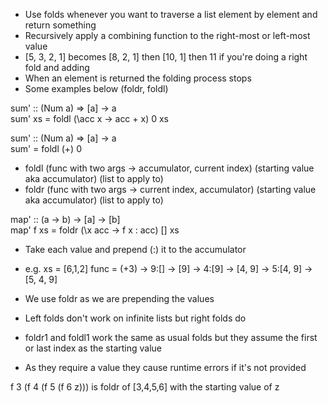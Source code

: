 - Use folds whenever you want to traverse a list element by element and return something
- Recursively apply a combining function to the right-most or left-most value
- [5, 3, 2, 1] becomes [8, 2, 1] then [10, 1] then 11 if you're doing a right fold and adding
- When an element is returned the folding process stops
- Some examples below (foldr, foldl) 

sum' :: (Num a) => [a] -> a  
sum' xs = foldl (\acc x -> acc + x) 0 xs 

sum' :: (Num a) => [a] -> a  
sum' = foldl (+) 0 

- foldl (func with two args -> accumulator, current index) (starting value aka accumulator) (list to apply to)
- foldr (func with two args -> current index, accumulator) (starting value aka accumulator) (list to apply to)

map' :: (a -> b) -> [a] -> [b]  
map' f xs = foldr (\x acc -> f x : acc) [] xs

- Take each value and prepend (:) it to the accumulator
- e.g. xs = [6,1,2] func = (+3) -> 9:[] -> [9] -> 4:[9] -> [4, 9] -> 5:[4, 9] -> [5, 4, 9]
- We use foldr as we are prepending the values

- Left folds don't work on infinite lists but right folds do

- foldr1 and foldl1 work the same as usual folds but they assume the first or last index as the starting value
- As they require a value they cause runtime errors if it's not provided

f 3 (f 4 (f 5 (f 6 z))) is foldr of [3,4,5,6] with the starting value of z
